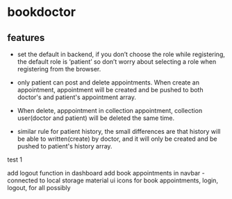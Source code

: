 # bookdoctor

## features
* set the default in backend, if you don’t choose the role while registering, the default role is ‘patient’ so don’t worry about selecting a role when registering from the browser.

* only patient can post and delete appointments. When create an appointment, appointment will be created and be pushed to both doctor's and patient's appointment array. 

* When delete, apppointment in collection appointment, collection user(doctor and patient) will be deleted the same time.

* similar rule for patient history, the small differences are that history will be able to written(create) by doctor, and it will only be created and be pushed to patient's history array.

test 1

add logout function in dashboard
add book appointments in navbar - connected to local storage
material ui icons for book appointments, login, logout, for all possibly


